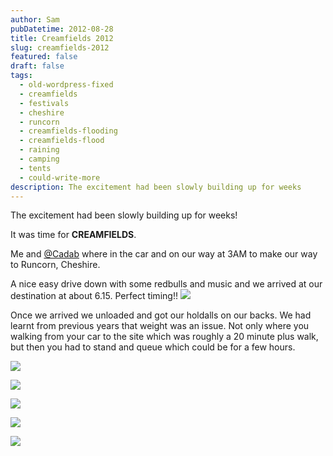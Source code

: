 ```yaml
---
author: Sam
pubDatetime: 2012-08-28
title: Creamfields 2012
slug: creamfields-2012
featured: false
draft: false
tags:
  - old-wordpress-fixed
  - creamfields
  - festivals
  - cheshire
  - runcorn
  - creamfields-flooding
  - creamfields-flood
  - raining
  - camping
  - tents
  - could-write-more
description: The excitement had been slowly building up for weeks
---
```

The excitement had been slowly building up for weeks!

It was time for **CREAMFIELDS**.

Me and [@Cadab](http://imjam.es) where in the car and on our way at 3AM to make our way to Runcorn, Cheshire.

A nice easy drive down with some redbulls and music and we arrived at our destination at about 6.15. Perfect timing!! [![](https://blog.bonxy.net/wp-content/uploads/2012/09/IMG-20120825-00333-300x225.jpg)](http://bonxy.info/2012/08/creamfields-2012/img-20120825-00333-jpg/)

Once we arrived we unloaded and got our holdalls on our backs. We had learnt from previous years that weight was an issue. Not only where you walking from your car to the site which was roughly a 20 minute plus walk, but then you had to stand and queue which could be for a few hours.

![](/assets/2012/2012-08-25-creamfields-IMG-20120825-00337.jpg)

![](/assets/2012/2012-08-25-creamfields-IMG-20120825-00342.jpg)

![](/assets/2012/2012-08-25-creamfields-IMG-20120825-00346.jpg)

![](/assets/2012/2012-08-25-creamfields-IMG-20120826-00350.jpg)

![](/assets/2012/2012-08-25-creamfields-IMG-20120826-00351.jpg)